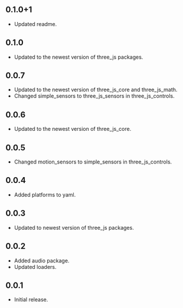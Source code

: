 ## 0.1.0+1

* Updated readme.

## 0.1.0

* Updated to the newest version of three_js packages.

## 0.0.7

* Updated to the newest version of three_js_core and three_js_math.
* Changed simple_sensors to three_js_sensors in three_js_controls.

## 0.0.6

* Updated to the newest version of three_js_core.

## 0.0.5

* Changed motion_sensors to simple_sensors in three_js_controls.

## 0.0.4

* Added platforms to yaml.

## 0.0.3

* Updated to newest version of three_js packages.

## 0.0.2

* Added audio package.
* Updated loaders.

## 0.0.1

* Initial release.